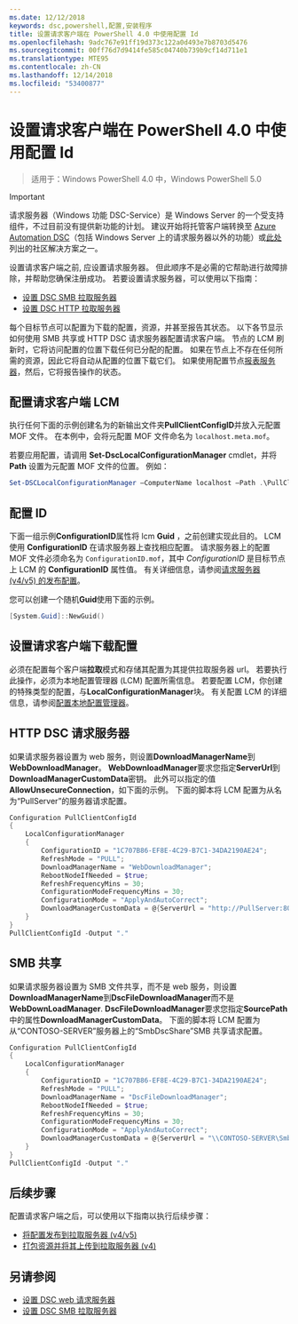 ```yaml
---
ms.date: 12/12/2018
keywords: dsc,powershell,配置,安装程序
title: 设置请求客户端在 PowerShell 4.0 中使用配置 Id
ms.openlocfilehash: 9adc767e91ff19d373c122a0d493e7b8703d5476
ms.sourcegitcommit: 00ff76d7d9414fe585c04740b739b9cf14d711e1
ms.translationtype: MTE95
ms.contentlocale: zh-CN
ms.lasthandoff: 12/14/2018
ms.locfileid: "53400877"
---
```

# <a name="set-up-a-pull-client-using-configuration-ids-in-powershell-40"></a>设置请求客户端在 PowerShell 4.0 中使用配置 Id

>适用于：Windows PowerShell 4.0 中，Windows PowerShell 5.0

> [!IMPORTANT]
> 请求服务器（Windows 功能 DSC-Service）是 Windows Server 的一个受支持组件，不过目前没有提供新功能的计划。 建议开始将托管客户端转换至 [Azure Automation DSC](/azure/automation/automation-dsc-getting-started)（包括 Windows Server 上的请求服务器以外的功能）或[此处](pullserver.md#community-solutions-for-pull-service)列出的社区解决方案之一。

设置请求客户端之前, 应设置请求服务器。 但此顺序不是必需的它帮助进行故障排除，并帮助您确保注册成功。 若要设置请求服务器，可以使用以下指南：

- [设置 DSC SMB 拉取服务器](pullServerSmb.md)
- [设置 DSC HTTP 拉取服务器](pullServer.md)

每个目标节点可以配置为下载的配置，资源，并甚至报告其状态。 以下各节显示如何使用 SMB 共享或 HTTP DSC 请求服务器配置请求客户端。 节点的 LCM 刷新时，它将访问配置的位置下载任何已分配的配置。 如果在节点上不存在任何所需的资源，因此它将自动从配置的位置下载它们。 如果使用配置节点[报表服务器](reportServer.md)，然后，它将报告操作的状态。

## <a name="configure-the-pull-client-lcm"></a>配置请求客户端 LCM

执行任何下面的示例创建名为的新输出文件夹**PullClientConfigID**并放入元配置 MOF 文件。 在本例中，会将元配置 MOF 文件命名为 `localhost.meta.mof`。

若要应用配置，请调用 **Set-DscLocalConfigurationManager** cmdlet，并将 **Path** 设置为元配置 MOF 文件的位置。 例如：

```powershell
Set-DSCLocalConfigurationManager –ComputerName localhost –Path .\PullClientConfigId –Verbose.
```

## <a name="configuration-id"></a>配置 ID

下面一组示例**ConfigurationID**属性将 lcm **Guid** ，之前创建实现此目的。 LCM 使用 **ConfigurationID** 在请求服务器上查找相应配置。 请求服务器上的配置 MOF 文件必须命名为 `ConfigurationID.mof`，其中 *ConfigurationID* 是目标节点上 LCM 的 **ConfigurationID** 属性值。 有关详细信息，请参阅[请求服务器 (v4/v5) 的发布配置](publishConfigs.md)。

您可以创建一个随机**Guid**使用下面的示例。

```powershell
[System.Guid]::NewGuid()
```

## <a name="set-up-a-pull-client-to-download-configurations"></a>设置请求客户端下载配置

必须在配置每个客户端**拉取**模式和存储其配置为其提供拉取服务器 url。 若要执行此操作，必须为本地配置管理器 (LCM) 配置所需信息。 若要配置 LCM，你创建的特殊类型的配置，与**LocalConfigurationManager**块。 有关配置 LCM 的详细信息，请参阅[配置本地配置管理器](../managing-nodes/metaConfig4.md)。

## <a name="http-dsc-pull-server"></a>HTTP DSC 请求服务器

如果请求服务器设置为 web 服务，则设置**DownloadManagerName**到**WebDownloadManager**。 **WebDownloadManager**要求您指定**ServerUrl**到**DownloadManagerCustomData**密钥。 此外可以指定的值**AllowUnsecureConnection**，如下面的示例。 下面的脚本将 LCM 配置为从名为“PullServer”的服务器请求配置。

```powershell
Configuration PullClientConfigId
{
    LocalConfigurationManager
    {
        ConfigurationID = "1C707B86-EF8E-4C29-B7C1-34DA2190AE24";
        RefreshMode = "PULL";
        DownloadManagerName = "WebDownloadManager";
        RebootNodeIfNeeded = $true;
        RefreshFrequencyMins = 30;
        ConfigurationModeFrequencyMins = 30;
        ConfigurationMode = "ApplyAndAutoCorrect";
        DownloadManagerCustomData = @{ServerUrl = "http://PullServer:8080/PSDSCPullServer/PSDSCPullServer.svc"; AllowUnsecureConnection = “TRUE”}
    }
}
PullClientConfigId -Output "."
```

## <a name="smb-share"></a>SMB 共享

如果请求服务器设置为 SMB 文件共享，而不是 web 服务，则设置**DownloadManagerName**到**DscFileDownloadManager**而不是**WebDownLoadManager**. **DscFileDownloadManager**要求您指定**SourcePath**中的属性**DownloadManagerCustomData**。 下面的脚本将 LCM 配置为从“CONTOSO-SERVER”服务器上的“SmbDscShare”SMB 共享请求配置。

```powershell
Configuration PullClientConfigId
{
    LocalConfigurationManager
    {
        ConfigurationID = "1C707B86-EF8E-4C29-B7C1-34DA2190AE24";
        RefreshMode = "PULL";
        DownloadManagerName = "DscFileDownloadManager";
        RebootNodeIfNeeded = $true;
        RefreshFrequencyMins = 30;
        ConfigurationModeFrequencyMins = 30;
        ConfigurationMode = "ApplyAndAutoCorrect";
        DownloadManagerCustomData = @{ServerUrl = "\\CONTOSO-SERVER\SmbDscShare"}
    }
}
PullClientConfigId -Output "."
```

## <a name="next-steps"></a>后续步骤

配置请求客户端之后，可以使用以下指南以执行后续步骤：

- [将配置发布到拉取服务器 (v4/v5)](publishConfigs.md)
- [打包资源并将其上传到拉取服务器 (v4)](package-upload-resources.md)

## <a name="see-also"></a>另请参阅

- [设置 DSC web 请求服务器](pullServer.md)
- [设置 DSC SMB 拉取服务器](pullServerSMB.md)
